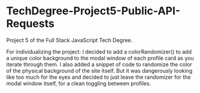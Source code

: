 # TechDegree-Project5-Public-API-Requests
 Project 5 of the Full Stack JavaScript Tech Degree.


For individualizing the project: I decided to add a colorRandomizer() to add a unique color background to the modal window of each profile card as you iterate through them. I also added a snippet of code to randomize the color of the physical background of the site itself. But it was dangerously looking like too much for the eyes and decided to just leave the randomizer for the modal window itself, for a clean toggling between profiles.
